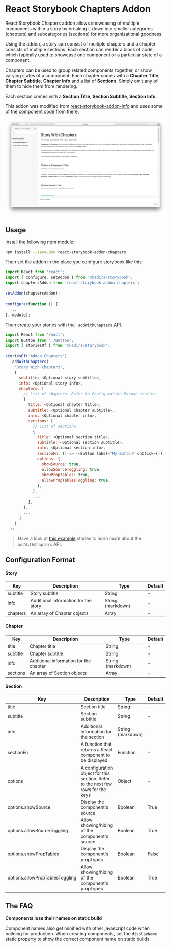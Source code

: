 # React Storybook Chapters Addon

React Storybook Chapters addon allows showcasing of multiple components within a story by breaking it down into smaller categories (chapters) and subcategories (sections) for more organizational goodness.

Using the addon, a story can consist of multiple chapters and a chapter consists of multiple sections. Each section can render a block of code,
which typically used to showcase one component or a particular state of a component.

Chapters can be used to group related components together, or show varying states of a component.
Each chapter comes with a **Chapter Title**, **Chapter Subtitle**, **Chapter Info** and a list of **Sections**.
Simply omit any of them to hide them from rendering.

Each section comes with a **Section Title**, **Section Subtitle**, **Section Info**.

This addon was modified from [react-storybook-addon-info](https://github.com/storybooks/react-storybook-addon-info) and uses some of the component code from there.

![React Storybook Screenshot](docs/home-screenshot.png)

## Usage

Install the following npm module:

```sh
npm install --save-dev react-storybook-addon-chapters
```

Then set the addon in the place you configure storybook like this:

```js
import React from 'react';
import { configure, setAddon } from '@kadira/storybook';
import chaptersAddon from 'react-storybook-addon-chapters';

setAddon(chaptersAddon);

configure(function () {
  ...
}, module);
```

Then create your stories with the `.addWithChapters` API.

```js
import React from 'react';
import Button from './Button';
import { storiesOf } from '@kadira/storybook';

storiesOf('Addon Chapters')
  .addWithChapters(
    'Story With Chapters',
    {
      subtitle: <Optional story subtitle>,
      info: <Optional story info>,
      chapters: [
        // List of chapters. Refer to Configuration Format section.
        {
          title: <Optional chapter title>,
          subtitle: <Optional chapter subtitle>,
          info: <Optional chapter info>,
          sections: [
            // List of sections.
            {
              title: <Optional section title>,
              subtitle: <Optional section subtitle>,
              info: <Optional section info>,
              sectionFn: () => (<Button label="My Button" onClick={() => { alert('Hello World!'); }/>),
              options: {
                showSource: true,
                allowSourceToggling: true,
                showPropTables: true,
                allowPropTablesToggling: true,
              },
            },
            ...
          ],
        },
        ...
      ]
    }
  );
```

> Have a look at [this example](example/story.js) stories to learn more about the `addWithChapters` API.

## Configuration Format

#### Story

| Key | Description |  Type | Default |
|-|-|-|-|
| subtitle | Story subtitle | String | - |
| info | Additional information for the story | String (markdown) | - |
| chapters | An array of Chapter objects | Array<Chapter> | - |

#### Chapter

| Key | Description |  Type | Default |
|-|-|-|-|
| title | Chapter title | String | - |
| subtitle | Chapter subtitle | String | - |
| info | Additional information for the chapter | String (markdown) | - |
| sections | An array of Section objects | Array<Section> | - |

#### Section

| Key | Description |  Type | Default |
|-|-|-|-|
| title | Section title | String | - |
| subtitle | Section subtitle | String | - |
| info | Additional information for the section | String (markdown) | - |
| sectionFn | A function that returns a React component to be displayed | Function | - |
| options | A configuration object for this section. Refer to the next few rows for the keys | Object | - |
| options.showSource | Display the component's source | Boolean | True |
| options.allowSourceToggling | Allow showing/hiding of the component's source | Boolean | True |
| options.showPropTables | Display the component's propTypes | Boolean | False |
| options.allowPropTablesToggling | Allow showing/hiding of the component's propTypes | Boolean | True |

## The FAQ

**Components lose their names on static build**

Component names also get minified with other javascript code when building for production. When creating components, set the `displayName` static property to show the correct component name on static builds.
